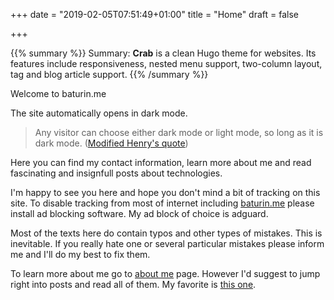 +++
date = "2019-02-05T07:51:49+01:00"
title = "Home"
draft = false

+++

{{% summary %}}
Summary:
**Crab** is a clean Hugo theme for websites. Its features include
responsiveness, nested menu support, two-column layout, tag and blog
article support.
{{% /summary %}}

Welcome to baturin.me

The site automatically opens in dark mode.
> Any visitor can choose either dark mode or light mode, so long as it is dark mode. ([Modified Henry's quote](https://en.wikiquote.org/wiki/Henry_Ford))

Here you can find my contact information, learn more about me and read
fascinating and insignfull posts about technologies.

I'm happy to see you here and hope you don't mind a bit of tracking on this site. To disable tracking from most of internet including [baturin.me](/) please install ad blocking software. My ad block of choice is adguard.

Most of the texts here do contain typos and other types of mistakes. This is inevitable. If you really hate one or several particular mistakes please inform me and I'll do my best to fix them.

To learn more about me go to [about me](/about/) page.
However I'd suggest to jump right into posts and read all of them. My favorite is [this one](/posts/hello_world).
